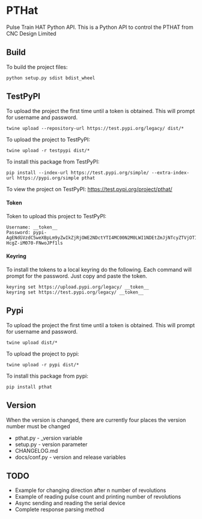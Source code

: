 # PTHat

Pulse Train HAT Python API. This is a Python API to control the PTHAT from CNC Design Limited



## Build

To build the project files:
```
python setup.py sdist bdist_wheel
```

## TestPyPI

To upload the project the first time until a token is obtained. This will prompt for username and password.
```
twine upload --repository-url https://test.pypi.org/legacy/ dist/*
```

To upload the project to TestPyPI:
```
twine upload -r testpypi dist/*
```

To install this package from TestPyPI:
```
pip install --index-url https://test.pypi.org/simple/ --extra-index-url https://pypi.org/simple pthat
```

To view the project on TestPyPI:
https://test.pypi.org/project/pthat/

#### Token
Token to upload this project to TestPyPI:
```
Username: __token__
Password: pypi-AgENdGVzdC5weXBpLm9yZwIkZjRjOWE2NDctYTI4MC00N2M0LWI1NDEtZmJjNTcyZTVjOTI4AAI2eyJwZXJtaXNzaW9ucyI6IHsicHJvamVjdHMiOiBbInB0aGF0Il19LCAidmVyc2lvbiI6IDF9AAAGIEfC11_SYnhL6S5C2xfRD2-HcgZ-iM070-FNwoJPf1ls
```
#### Keyring
To install the tokens to a local keyring do the following. Each command will prompt for the password. Just copy and paste the token.
```
keyring set https://upload.pypi.org/legacy/ __token__
keyring set https://test.pypi.org/legacy/ __token__
```


## Pypi

To upload the project the first time until a token is obtained. This will prompt for username and password.
```
twine upload dist/*
```

To upload the project to pypi:
```
twine upload -r pypi dist/*
```

To install this package from pypi:
```
pip install pthat
```

## Version

When the version is changed, there are currently four places the version number
must be changed
- pthat.py - _version variable
- setup.py - version parameter
- CHANGELOG.md
- docs/conf.py - version and release variables


## TODO

- Example for changing direction after n number of revolutions
- Example of reading pulse count and printing number of revolutions
- Async sending and reading the serial device
- Complete response parsing method

